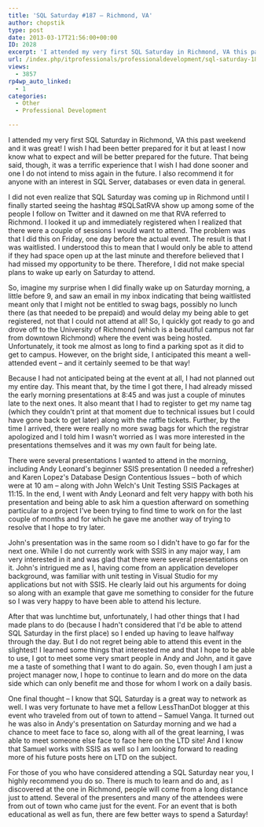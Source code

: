 ```yaml
---
title: 'SQL Saturday #187 – Richmond, VA'
author: chopstik
type: post
date: 2013-03-17T21:56:00+00:00
ID: 2028
excerpt: 'I attended my very first SQL Saturday in Richmond, VA this past weekend and it was great! I wish I had been better prepared for it but at least I now know what to expect and will be better prepared for the future. That being said, though, it was a terri&hellip;'
url: /index.php/itprofessionals/professionaldevelopment/sql-saturday-187-richmond-va/
views:
  - 3857
rp4wp_auto_linked:
  - 1
categories:
  - Other
  - Professional Development

---
```

I attended my very first SQL Saturday in Richmond, VA this past weekend and it was great! I wish I had been better prepared for it but at least I now know what to expect and will be better prepared for the future. That being said, though, it was a terrific experience that I wish I had done sooner and one I do not intend to miss again in the future. I also recommend it for anyone with an interest in SQL Server, databases or even data in general.

I did not even realize that SQL Saturday was coming up in Richmond until I finally started seeing the hashtag #SQLSatRVA show up among some of the people I follow on Twitter and it dawned on me that RVA referred to Richmond. I looked it up and immediately registered when I realized that there were a couple of sessions I would want to attend. The problem was that I did this on Friday, one day before the actual event. The result is that I was waitlisted. I understood this to mean that I would only be able to attend if they had space open up at the last minute and therefore believed that I had missed my opportunity to be there. Therefore, I did not make special plans to wake up early on Saturday to attend.

So, imagine my surprise when I did finally wake up on Saturday morning, a little before 9, and saw an email in my inbox indicating that being waitlisted meant only that I might not be entitled to swag bags, possibly no lunch there (as that needed to be prepaid) and would delay my being able to get registered, not that I could not attend at all! So, I quickly got ready to go and drove off to the University of Richmond (which is a beautiful campus not far from downtown Richmond) where the event was being hosted. Unfortunately, it took me almost as long to find a parking spot as it did to get to campus. However, on the bright side, I anticipated this meant a well-attended event &#8211; and it certainly seemed to be that way!

Because I had not anticipated being at the event at all, I had not planned out my entire day. This meant that, by the time I got there, I had already missed the early morning presentations at 8:45 and was just a couple of minutes late to the next ones. It also meant that I had to register to get my name tag (which they couldn't print at that moment due to technical issues but I could have gone back to get later) along with the raffle tickets. Further, by the time I arrived, there were really no more swag bags for which the registrar apologized and I told him I wasn't worried as I was more interested in the presentations themselves and it was my own fault for being late.

There were several presentations I wanted to attend in the morning, including Andy Leonard's beginner SSIS presentation (I needed a refresher) and Karen Lopez's Database Design Contentious Issues &#8211; both of which were at 10 am &#8211; along with John Welch's Unit Testing SSIS Packages at 11:15. In the end, I went with Andy Leonard and felt very happy with both his presentation and being able to ask him a question afterward on something particular to a project I've been trying to find time to work on for the last couple of months and for which he gave me another way of trying to resolve that I hope to try later. 

John's presentation was in the same room so I didn't have to go far for the next one. While I do not currently work with SSIS in any major way, I am very interested in it and was glad that there were several presentations on it. John's intrigued me as I, having come from an application developer background, was familiar with unit testing in Visual Studio for my applications but not with SSIS. He clearly laid out his arguments for doing so along with an example that gave me something to consider for the future so I was very happy to have been able to attend his lecture.

After that was lunchtime but, unfortunately, I had other things that I had made plans to do (because I hadn't considered that I'd be able to attend SQL Saturday in the first place) so I ended up having to leave halfway through the day. But I do not regret being able to attend this event in the slightest! I learned some things that interested me and that I hope to be able to use, I got to meet some very smart people in Andy and John, and it gave me a taste of something that I want to do again. So, even though I am just a project manager now, I hope to continue to learn and do more on the data side which can only benefit me and those for whom I work on a daily basis.

One final thought &#8211; I know that SQL Saturday is a great way to network as well. I was very fortunate to have met a fellow LessThanDot blogger at this event who traveled from out of town to attend &#8211; Samuel Vanga. It turned out he was also in Andy's presentation on Saturday morning and we had a chance to meet face to face so, along with all of the great learning, I was able to meet someone else face to face here on the LTD site! And I know that Samuel works with SSIS as well so I am looking forward to reading more of his future posts here on LTD on the subject.

For those of you who have considered attending a SQL Saturday near you, I highly recommend you do so. There is much to learn and do and, as I discovered at the one in Richmond, people will come from a long distance just to attend. Several of the presenters and many of the attendees were from out of town who came just for the event. For an event that is both educational as well as fun, there are few better ways to spend a Saturday!